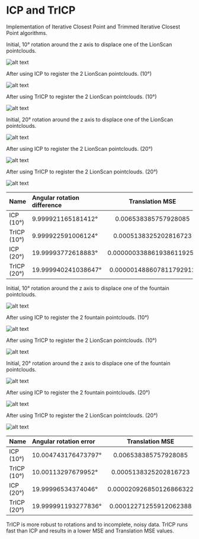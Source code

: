 # ICP and TrICP

Implementation of Iterative Closest Point and Trimmed Iterative Closest Point algorithms.

Initial, 10° rotation around the z axis to displace one of the LionScan pointclouds.

![alt text](https://github.com/nyakasko/3dsens_icp/blob/main/images/LionScan_rotated.PNG?raw=true)

After using ICP to register the 2 LionScan pointclouds. (10°)

![alt text](https://github.com/nyakasko/3dsens_icp/blob/main/images/icp_registered_LionScan_rotated.PNG?raw=true)

After using TrICP to register the 2 LionScan pointclouds. (10°)

![alt text](https://github.com/nyakasko/3dsens_icp/blob/main/images/tricp_registered_LionScan_rotated.PNG?raw=true)

Initial, 20° rotation around the z axis to displace one of the LionScan pointclouds.

![alt text](https://github.com/nyakasko/3dsens_icp/blob/main/images/LionScan_rotated_20.PNG?raw=true)

After using ICP to register the 2 LionScan pointclouds. (20°)

![alt text](https://github.com/nyakasko/3dsens_icp/blob/main/images/icp_registered_LionScan_rotated_20.PNG?raw=true)

After using TrICP to register the 2 LionScan pointclouds. (20°)

![alt text](https://github.com/nyakasko/3dsens_icp/blob/main/images/tricp_registered_LionScan_rotated_20.PNG?raw=true)


|Name | Angular rotation difference | Translation MSE | MSE | Runtime |
| :---         | :---         |     :---:      |          ---: |          ---: |
| ICP (10°)         |  9.999921165181412°   | 0.006538385757928085    | 5.14622    |       33.2789 s        |
| TrICP (10°)       |  9.999922591006124°     | 0.0005138325202816723       | 2.24015      |          10.1002 s     |
| ICP (20°)         |  19.99993772618883°   | 0.0000003388619386119256    | 5.14622   |       34.7251 s        |
| TrICP (20°)       |  19.999940241038647°     | 0.000001488607811792912       | 4.55636      |          13.7501 s     |


Initial, 10° rotation around the z axis to displace one of the fountain pointclouds.

![alt text](https://github.com/nyakasko/3dsens_icp/blob/main/images/fountain_rotated.PNG?raw=true)

After using ICP to register the 2 fountain pointclouds. (10°)

![alt text](https://github.com/nyakasko/3dsens_icp/blob/main/images/icp_registered_fountain_rotated.PNG?raw=true)

After using TrICP to register the 2 LionScan pointclouds. (10°)

![alt text](https://github.com/nyakasko/3dsens_icp/blob/main/images/tricp_registered_fountain_rotated.PNG?raw=true)

Initial, 20° rotation around the z axis to displace one of the fountain pointclouds.

![alt text](https://github.com/nyakasko/3dsens_icp/blob/main/images/fountain_rotated_20.PNG?raw=true)

After using ICP to register the 2 fountain pointclouds. (20°)

![alt text](https://github.com/nyakasko/3dsens_icp/blob/main/images/icp_registered_fountain_rotated_20.PNG?raw=true)

After using TrICP to register the 2 LionScan pointclouds. (20°)

![alt text](https://github.com/nyakasko/3dsens_icp/blob/main/images/tricp_registered_fountain_rotated_20.PNG?raw=true)

|Name | Angular rotation error | Translation MSE | MSE | Runtime |
| :---         | :---         |     :---:      |          ---: |          ---: |
| ICP     (10°)    |  10.004743176473797°   |0.006538385757928085    | 0.270625    |       24.8517 s       |
| TrICP    (10°)      | 10.00113297679952°     | 0.0005138325202816723      | 0.00709813      |          20.028 s     |
| ICP     (20°)     |  19.99996534374046°   | 0.000020926850126866322    | 0.251174    |       63.4932 s       |
| TrICP     (20°)     | 19.999991193277836°     | 0.00012271255912062388      | 0.0238604     |         13.1965 s     |

TrICP is more robust to rotations and to incomplete, noisy data. 
TrICP runs fast than ICP and results in a lower MSE and Translation MSE values.
